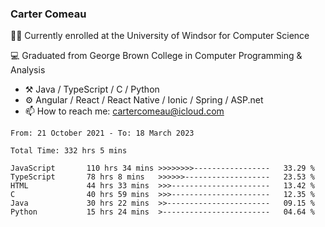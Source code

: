 ### Carter Comeau

🙋‍♂️ Currently enrolled at the University of Windsor for Computer Science

💻 Graduated from George Brown College in Computer Programming & Analysis

- ⚒️ Java / TypeScript / C / Python
- ⚙️ Angular / React / React Native / Ionic / Spring / ASP.net
- 📫 How to reach me: cartercomeau@icloud.com

<!--START_SECTION:waka-->

```text
From: 21 October 2021 - To: 18 March 2023

Total Time: 332 hrs 5 mins

JavaScript       110 hrs 34 mins >>>>>>>>-----------------   33.29 %
TypeScript       78 hrs 8 mins   >>>>>>-------------------   23.53 %
HTML             44 hrs 33 mins  >>>----------------------   13.42 %
C                40 hrs 59 mins  >>>----------------------   12.35 %
Java             30 hrs 22 mins  >>-----------------------   09.15 %
Python           15 hrs 24 mins  >------------------------   04.64 %
```

<!--END_SECTION:waka-->
